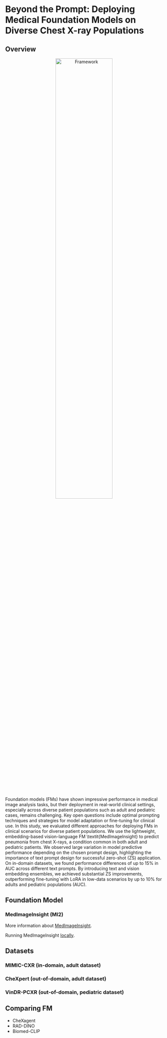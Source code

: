 
# Beyond the Prompt: Deploying Medical Foundation Models on Diverse Chest X-ray Populations

## Overview


<p align="center">
  <a href="URL_OF_THE_WORK" target="_blank">
    <img src="figures/Fig1_Framework.png" alt="Framework" width="60%">
  </a>
</p>


Foundation models (FMs) have shown impressive performance in medical image analysis tasks, but their deployment in real-world clinical settings, especially across diverse patient populations such as adult and pediatric cases, remains challenging. Key open questions include optimal prompting techniques and strategies for model adaptation or fine-tuning for clinical use. In this study, we evaluated different approaches for deploying FMs in clinical scenarios for diverse patient populations. We use the lightweight, embedding-based vision-language FM \textit{MedImageInsight} to predict pneumonia from chest X-rays, a condition common in both adult and pediatric patients.
We observed large variation in model predictive performance depending on the chosen prompt design, highlighting the importance of text prompt design for successful zero-shot (ZS) application. On in-domain datasets, we found performance differences of up to 15\% in AUC across different text prompts. By introducing text and vision embedding ensembles, we achieved substantial ZS improvements, outperforming fine-tuning´with LoRA in low-data scenarios by up to 10\% for adults and pediatric populations (AUC).  

## Foundation Model
### MedImageInsight (MI2)
More information about [MedImageInsight](https://arxiv.org/abs/2410.06542).

Running MedImageInsight [locally](https://huggingface.co/lion-ai/MedImageInsights).

## Datasets

### MIMIC-CXR (in-domain, adult dataset)
### CheXpert (out-of-domain, adult dataset)
### VinDR-PCXR (out-of-domain, pediatric dataset)

## Comparing FM
* CheXagent
* RAD-DINO
* Biomed-CLIP





